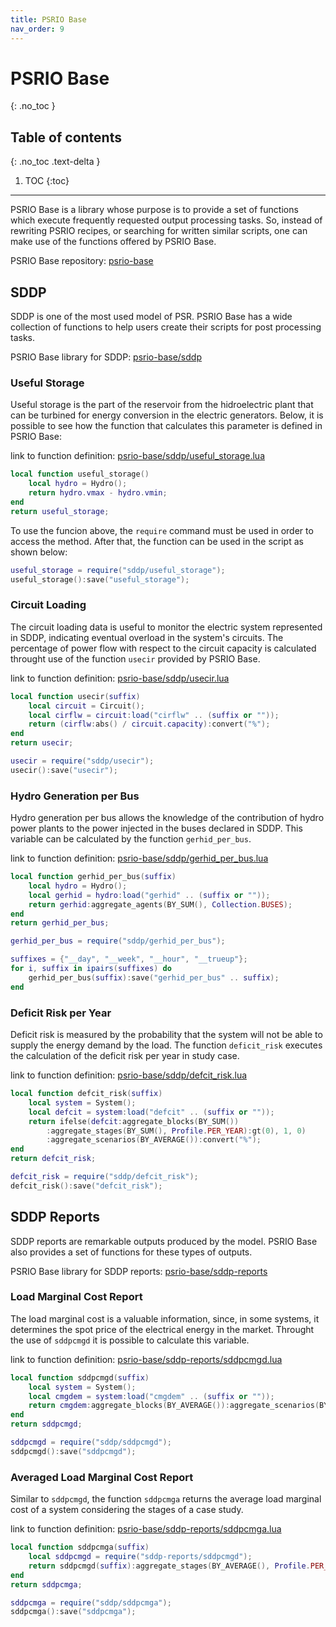 ```yaml
---
title: PSRIO Base
nav_order: 9
---
```


# PSRIO Base
{: .no_toc }

## Table of contents
{: .no_toc .text-delta }

1. TOC
{:toc}

---

PSRIO Base is a library whose purpose is to provide a set of functions which execute frequently requested output processing tasks. So, instead of rewriting PSRIO recipes, or searching for written similar scripts, one can make use of the functions offered by PSRIO Base.

PSRIO Base repository: [psrio-base](https://github.com/psrenergy/psrio-base)

## SDDP

SDDP is one of the most used model of PSR. PSRIO Base has a wide collection of functions to help users create their scripts for post processing tasks.

PSRIO Base library for SDDP: [psrio-base/sddp](https://github.com/psrenergy/psrio-base/tree/master/sddp)

### Useful Storage

Useful storage is the part of the reservoir from the hidroelectric plant that can be turbined for energy conversion in the electric generators. Below, it is possible to see how the function that calculates this parameter is defined in PSRIO Base:

link to function definition: [psrio-base/sddp/useful_storage.lua](https://github.com/psrenergy/psrio-base/blob/master/sddp/useful_storage.lua)

```lua
local function useful_storage()
    local hydro = Hydro();
    return hydro.vmax - hydro.vmin;
end
return useful_storage;
```

To use the funcion above, the `require` command must be used in order to access the method. After that, the function can be used in the script as shown below:
```lua
useful_storage = require("sddp/useful_storage");
useful_storage():save("useful_storage");
```

### Circuit Loading

The circuit loading data is useful to monitor the electric system represented in SDDP, indicating eventual overload in the system's circuits. The percentage of power flow with respect to the circuit capacity is calculated throught use of the function `usecir` provided by PSRIO Base.

link to function definition: [psrio-base/sddp/usecir.lua](https://github.com/psrenergy/psrio-base/blob/master/sddp/usecir.lua)

``` lua
local function usecir(suffix)
    local circuit = Circuit();
    local cirflw = circuit:load("cirflw" .. (suffix or ""));
    return (cirflw:abs() / circuit.capacity):convert("%");
end
return usecir;
```

``` lua
usecir = require("sddp/usecir");
usecir():save("usecir");
```

### Hydro Generation per Bus

Hydro generation per bus allows the knowledge of the contribution of hydro power plants to the power injected in the buses declared in SDDP. This variable can be calculated by the function `gerhid_per_bus`.

link to function definition: [psrio-base/sddp/gerhid_per_bus.lua](https://github.com/psrenergy/psrio-base/blob/master/sddp/gerhid_per_bus.lua)

```lua
local function gerhid_per_bus(suffix)
    local hydro = Hydro();
    local gerhid = hydro:load("gerhid" .. (suffix or ""));
    return gerhid:aggregate_agents(BY_SUM(), Collection.BUSES);
end
return gerhid_per_bus;
```

```lua
gerhid_per_bus = require("sddp/gerhid_per_bus");

suffixes = {"__day", "__week", "__hour", "__trueup"};
for i, suffix in ipairs(suffixes) do 
    gerhid_per_bus(suffix):save("gerhid_per_bus" .. suffix); 
end
```

### Deficit Risk per Year

Deficit risk is measured by the probability that the system will not be able to supply the energy demand by the load. The function `deficit_risk` executes the calculation of the deficit risk per year in study case. 

link to function definition: [psrio-base/sddp/defcit_risk.lua](https://github.com/psrenergy/psrio-base/blob/master/sddp/defcit_risk.lua)

```lua
local function defcit_risk(suffix)
    local system = System();
    local defcit = system:load("defcit" .. (suffix or "")); 
    return ifelse(defcit:aggregate_blocks(BY_SUM())
        :aggregate_stages(BY_SUM(), Profile.PER_YEAR):gt(0), 1, 0)
        :aggregate_scenarios(BY_AVERAGE()):convert("%");
end
return defcit_risk;
```

```lua
defcit_risk = require("sddp/defcit_risk");
defcit_risk():save("defcit_risk");
```

## SDDP Reports

SDDP reports are remarkable outputs produced by the model. PSRIO Base also provides a set of functions for these types of outputs.

PSRIO Base library for SDDP reports: [psrio-base/sddp-reports](https://github.com/psrenergy/psrio-base/tree/master/sddp-reports)

### Load Marginal Cost Report

The load marginal cost is a valuable information, since, in some systems, it determines the spot price of the electrical energy in the market. Throught the use of `sddpcmgd` it is possible to calculate this variable.

link to function definition: [psrio-base/sddp-reports/sddpcmgd.lua](https://github.com/psrenergy/psrio-base/blob/master/sddp-reports/sddpcmgd.lua)

```lua
local function sddpcmgd(suffix)
    local system = System();
    local cmgdem = system:load("cmgdem" .. (suffix or ""));
    return cmgdem:aggregate_blocks(BY_AVERAGE()):aggregate_scenarios(BY_AVERAGE());
end
return sddpcmgd;
```

```lua
sddpcmgd = require("sddp/sddpcmgd");
sddpcmgd():save("sddpcmgd");
```

### Averaged Load Marginal Cost Report

Similar to `sddpcmgd`, the function `sddpcmga` returns the average load marginal cost of a system considering the stages of a case study.

link to function definition: [psrio-base/sddp-reports/sddpcmga.lua](https://github.com/psrenergy/psrio-base/blob/master/sddp-reports/sddpcmga.lua)

```lua
local function sddpcmga(suffix)
    local sddpcmgd = require("sddp-reports/sddpcmgd");
    return sddpcmgd(suffix):aggregate_stages(BY_AVERAGE(), Profile.PER_YEAR);
end
return sddpcmga;
```

```lua
sddpcmga = require("sddp/sddpcmga");
sddpcmga():save("sddpcmga");
```

